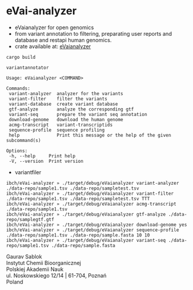 # eVai-analyzer
 - eVaianalyzer for open genomics
 - from variant annotation to filtering, preparating user reports and database and restapi human genomics.
 - crate available at: [eVaianalyzer](https://crates.io/crates/eVaianalyzer)
 
 ```
 cargo build
 ```


 ```
 variantannotator

 Usage: eVaianalyzer <COMMAND>

 Commands:
  variant-analyzer  analyzer for the variants
  variant-filter    filter the variants
  variant-database  create variant database
  gtf-analyze       analyze the corresponding gtf
  variant-seq       prepare the variant seq annotation
  download-genome   download the human genome
  acmg-transcript   variant-transcriptids
  sequence-profile  sequence profiling
  help              Print this message or the help of the given subcommand(s)

 Options:
  -h, --help     Print help
  -V, --version  Print version

 ```

 - variantfiler 
 
 ```
 ibch/eVai-analyzer » ./target/debug/eVaianalyzer variant-analyzer ./data-repo/sample1.tsv ./data-repo/sampletest.tsv
 ibch/eVai-analyzer » ./target/debug/eVaianalyzer variant-filter ./data-repo/sample1.tsv ./data-repo/sampletest.tsv TTT
 ibch/eVai-analyzer » ./target/debug/eVaianalyzer acmg-transcript ./data-repo/sample1.tsv 
 ibch/eVai-analyzer » ./target/debug/eVaianalyzer gtf-analyze ./data-repo/samplegtf.gtf
 ibch/eVai-analyzer » ./target/debug/eVaianalyzer download-genome yes
 ibch/eVai-analyzer » ./target/debug/eVaianalyzer sequence-profile ./data-repo/sample1.tsv ./data-repo/sample.fasta 10 10
 ibch/eVai-analyzer » ./target/debug/eVaianalyzer variant-seq ./data-repo/sample1.tsv ./data-repo/sample.fasta
 ```

 Gaurav Sablok \
 Instytut Chemii Bioorganicznej \
 Polskiej Akademii Nauk \
 ul. Noskowskiego 12/14 | 61-704, Poznań \
 Poland


